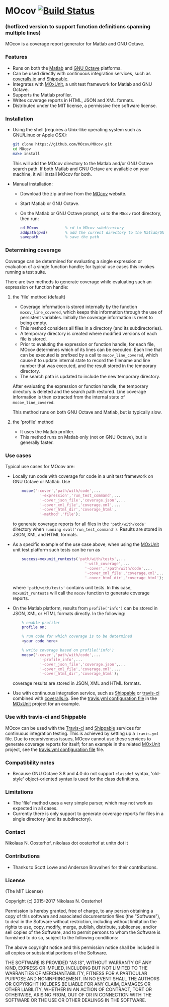 # MOcov [![Build Status](https://travis-ci.org/MOcov/MOcov.svg?branch=master)](https://travis-ci.org/MOcov/MOcov) 
### (hotfixed version to support function definitions spanning multiple lines)

MOcov is a coverage report generator for Matlab and GNU Octave.


### Features

- Runs on both the [Matlab] and [GNU Octave] platforms.
- Can be used directly with continuous integration services, such as [coveralls.io] and [Shippable].
- Integrates with [MOxUnit], a unit test framework for Matlab and GNU Octave.
- Supports the Matlab profiler.
- Writes coverage reports in HTML, JSON and XML formats.
- Distributed under the MIT license, a permissive free software license.


### Installation

- Using the shell (requires a Unix-like operating system such as GNU/Linux or Apple OSX):

    ```bash
    git clone https://github.com/MOcov/MOcov.git
    cd MOcov
    make install
    ```
    This will add the MOcov directory to the Matlab and/or GNU Octave search path. If both Matlab and GNU Octave are available on your machine, it will install MOcov for both.

- Manual installation:

    + Download the zip archive from the [MOcov] website.
    + Start Matlab or GNU Octave.
    + On the Matlab or GNU Octave prompt, `cd` to the `MOcov` root directory, then run:
    
        ```matlab
        cd MOcov            % cd to MOcov subdirectory
        addpath(pwd)        % add the current directory to the Matlab/GNU Octave path
        savepath            % save the path
        ```


### Determining coverage

Coverage can be determined for evaluating a single expression or evaluation of a single function handle; for typical use cases this invokes running a test suite. 

There are two methods to generate coverage while evaluating such an expression or function handle:

1. the 'file' method (default)

    - Coverage information is stored internally by the function `mocov_line_covered`, which keeps this information through the use of persistent variables. Initially the coverage information is reset to being empty.
    - This method considers all files in a directory (and its subdirectories).
    - A temporary directory is created where modified versions of each file is stored.
    - Prior to evaluting the expression or function handle, for each file, MOcov determines which of its lines can be executed. Each line that can be executed is prefixed by a call to `mocov_line_covered`, which cause it to update internal state to record the filename and line number that was executed, and the result stored in the temporary directory.
    - The search path is updated to include the new temporary directory.
    
    After evaluating the expression or function handle, the temporary directory is deleted and the search path restored. Line coverage information is then extracted from the internal state of `mocov_line_covered`.
    
    This method runs on both GNU Octave and Matlab, but is typically slow.

2. the 'profile' method
    - It uses the Matlab profiler. 
    - This method runs on Matlab only (not on GNU Octave), but is generally faster.


### Use cases

Typical use cases for MOcov are:

-   Locally run code with coverage for code in a unit test framework on GNU Octave or Matlab. Use

    ```matlab    
        mocov('-cover','path/with/code',...
                '-expression','run_test_command',...
                '-cover_json_file','coverage.json',...
                '-cover_xml_file','coverage.xml',...
                '-cover_html_dir','coverage_html',
                '-method','file');
    ```

    to generate coverage reports for all files in the `'path/with/code'` directory when `running eval('run_test_command')`. Results are stored in JSON, XML and HTML formats.

-   As a specific example of the use case above, when using the [MOxUnit] unit test platform such tests can be run as

    ```matlab
        success=moxunit_runtests('path/with/tests',...
                                    '-with_coverage',...
                                    '-cover','/path/with/code',...
                                    '-cover_xml_file','coverage.xml',...
                                    '-cover_html_dir','coverage_html');
    ```

    where `'path/with/tests'` contains unit tests. In this case, `moxunit_runtests` will call the `mocov` function to generate coverage reports.

-   On the Matlab platform, results from `profile('info')` can be stored in JSON, XML or HTML formats directly. In the following:

    ```matlab
        % enable profiler
        profile on;

        % run code for which coverage is to be determined
        <your code here>

        % write coverage based on profile('info')
        mocov('-cover','path/with/code',...
                '-profile_info',...
                '-cover_json_file','coverage.json',...
                '-cover_xml_file','coverage.xml',...
                '-cover_html_dir','coverage_html');
    ```

    coverage results are stored in JSON, XML and HTML formats.

-   Use with continuous integration service, such as [Shippable] or [travis-ci] combined with [coveralls.io]. See the   [travis.yml configuration file] in the [MOxUnit] project for an example.


### Use with travis-ci and Shippable
MOcov can be used with the [Travis-ci] and [Shippable] services for continuous integration testing. This is achieved by setting up a `travis.yml` file. Due to recursiveness issues, MOcov cannot use these services to generate coverage reports for itself; for an example in the related [MOxUnit] project, see the [travis.yml configuration file] file.


### Compatibility notes
- Because GNU Octave 3.8 and 4.0 do not support `classdef` syntax, 'old-style' object-oriented syntax is used for the class definitions. 


### Limitations
- The 'file' method uses a very simple parser, which may not work as expected in all cases.
- Currently there is only support to generate coverage reports for files in a single directory (and its subdirectory).


### Contact
Nikolaas N. Oosterhof, nikolaas dot oosterhof at unitn dot it


### Contributions
- Thanks to Scott Lowe and Anderson Bravalheri for their contributions.


### License

(The MIT License)

Copyright (c) 2015-2017 Nikolaas N. Oosterhof

Permission is hereby granted, free of charge, to any person obtaining
a copy of this software and associated documentation files (the
"Software"), to deal in the Software without restriction,
including without limitation the rights to use, copy, modify, merge,
publish, distribute, sublicense, and/or sell copies of the Software,
and to permit persons to whom the Software is furnished to do so,
subject to the following conditions:

The above copyright notice and this permission notice shall be
included in all copies or substantial portions of the Software.

THE SOFTWARE IS PROVIDED "AS IS", WITHOUT WARRANTY OF ANY KIND,
EXPRESS OR IMPLIED, INCLUDING BUT NOT LIMITED TO THE WARRANTIES OF
MERCHANTABILITY, FITNESS FOR A PARTICULAR PURPOSE AND NONINFRINGEMENT.
IN NO EVENT SHALL THE AUTHORS OR COPYRIGHT HOLDERS BE LIABLE FOR ANY
CLAIM, DAMAGES OR OTHER LIABILITY, WHETHER IN AN ACTION OF CONTRACT,
TORT OR OTHERWISE, ARISING FROM, OUT OF OR IN CONNECTION WITH THE
SOFTWARE OR THE USE OR OTHER DEALINGS IN THE SOFTWARE.



[GNU Octave]: http://www.gnu.org/software/octave/
[Matlab]: http://www.mathworks.com/products/matlab/
[MOxUnit]: https://github.com/MOxUnit/MOxUnit
[MOcov]: https://github.com/MOcov/MOcov
[MOxUnit .travis.yml]: https://github.com/MOxUnit/MOxUnit/blob/master/.travis.yml
[Travis-ci]: https://travis-ci.org
[coveralls.io]: https://coveralls.io/
[travis.yml configuration file]: https://github.com/MOxUnit/MOxUnit/blob/master/.travis.yml
[Shippable]: https://shippable.com

